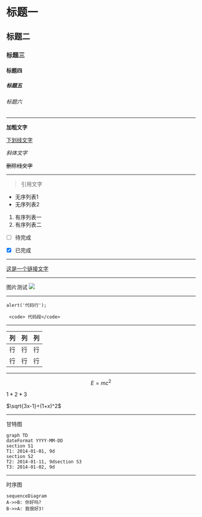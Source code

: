 <!-- TITLE: Home -->
<!-- SUBTITLE: A quick summary of Home -->

# 标题一

## 标题二

### 标题三

#### 标题四

##### 标题五

###### 标题六

---


 **加粗文字** 

<u>下划线文字</u>

 *斜体文字* 

 ~~删除线文字~~ 

---

> 引用文字


- 无序列表1
- 无序列表2

1. 有序列表一
2. 有序列表二

- [ ]  待完成
- [x]  已完成


---

[这是一个链接文字](http://www.baidu.com)

---

图片测试
![](https://www.baidu.com/img/dong_41c10f9ee0a17d664b76404d3b276d09.gif)

---

`alert('代码行');`
```
 <code> 代码段</code>
```


---


列| 列 | 列 
---| --- | --- 
行| 行 | 行 
行| 行 | 行 

---
```math
E = mc^2
```

$1 *2* 3$

$\sqrt{3x-1}+(1+x)^2$


---
甘特图
```
graph TD
dateFormat YYYY-MM-DD
section S1
T1: 2014-01-01, 9d
section S2
T2: 2014-01-11, 9dsection S3
T3: 2014-01-02, 9d
```


---
时序图
```
sequenceDiagram
A->>B: 你好吗?
B->>A: 我很好3!
```
